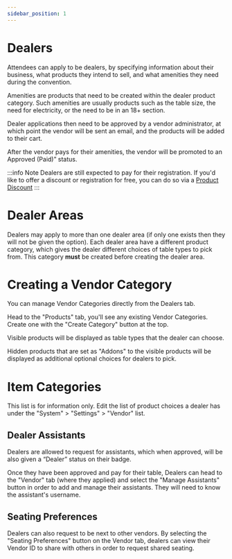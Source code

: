 ```yaml
---
sidebar_position: 1
---
```


# Dealers

Attendees can apply to be dealers, by specifying information about their business, what products they intend to sell, and what amenities they need during the convention.

Amenities are products that need to be created within the dealer product category. Such amenities are usually products such as the table size, the need for electricity, or the need to be in an 18+ section.

Dealer applications then need to be approved by a vendor administrator, at which point the vendor will be sent an email, and the products will be added to their cart.

After the vendor pays for their amenities, the vendor will be promoted to an Approved (Paid)” status.

:::info Note
Dealers are still expected to pay for their registration. If you'd like to offer a discount or registration for free, you can do so via a [Product Discount](/docs/guides/products/discounts)
:::

# Dealer Areas

Dealers may apply to more than one dealer area (if only one exists then they will not be given the option). Each dealer area have a different product category, which gives the dealer different choices of table types to pick from. This category **must** be created before creating the dealer area.

# Creating a Vendor Category

You can manage Vendor Categories directly from the Dealers tab.

Head to the "Products" tab, you'll see any existing Vendor Categories. Create one with the "Create Category" button at the top.

Visible products will be displayed as table types that the dealer can choose.

Hidden products that are set as "Addons" to the visible products will be displayed as additional optional choices for dealers to pick.

# Item Categories

This list is for information only. Edit the list of product choices a dealer has under the "System" > "Settings" > "Vendor" list.
<!-- todo: clarify what this means -->

## Dealer Assistants

Dealers are allowed to request for assistants, which when approved, will be also given a “Dealer” status on their badge. 

Once they have been approved and pay for their table, Dealers can head to the "Vendor" tab (where they applied) and select the "Manage Assistants" button in order to add and manage their assistants. They will need to know the assistant's username.

## Seating Preferences

Dealers can also request to be next to other vendors. By selecting the "Seating Preferences" button on the Vendor tab, dealers can view their Vendor ID to share with others in order to request shared seating.